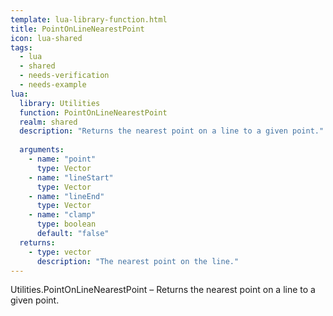 ```yaml
---
template: lua-library-function.html
title: PointOnLineNearestPoint
icon: lua-shared
tags:
  - lua
  - shared
  - needs-verification
  - needs-example
lua:
  library: Utilities
  function: PointOnLineNearestPoint
  realm: shared
  description: "Returns the nearest point on a line to a given point."
  
  arguments:
    - name: "point"
      type: Vector
    - name: "lineStart"
      type: Vector
    - name: "lineEnd"
      type: Vector
    - name: "clamp"
      type: boolean
      default: "false"
  returns:
    - type: vector
      description: "The nearest point on the line."
---
```


<div class="lua__search__keywords">
Utilities.PointOnLineNearestPoint &#x2013; Returns the nearest point on a line to a given point.
</div>
